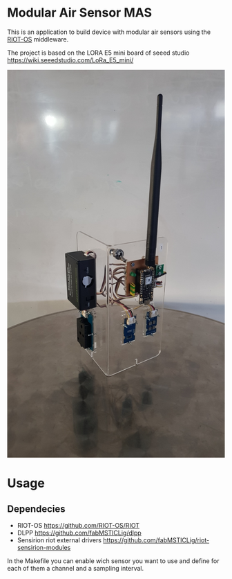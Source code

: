 Modular Air Sensor MAS
===========

This is an application to build device with modular air sensors using the [RIOT-OS](https://www.riot-os.org/) middleware.


The project is based on the LORA E5 mini board of seeed studio https://wiki.seeedstudio.com/LoRa_E5_mini/

![example_device](https://github.com/fabMSTICLig/modular-air-sensors/blob/main/example_device.jpg?raw=true)

Usage
=====

## Dependecies

- RIOT-OS https://github.com/RIOT-OS/RIOT
- DLPP https://github.com/fabMSTICLig/dlpp
- Sensirion riot external drivers https://github.com/fabMSTICLig/riot-sensirion-modules

In the Makefile you can enable wich sensor you want to use and define for each of them a channel and a sampling interval.
